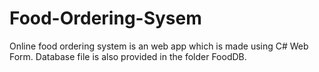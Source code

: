 # Food-Ordering-Sysem
Online food ordering system is an web app which is made using C# Web Form.
Database file is also provided in the folder FoodDB.
